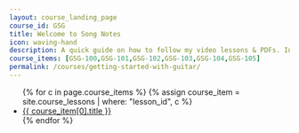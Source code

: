 ```yaml
---
layout: course_landing_page
course_id: GSG
title: Welcome to Song Notes
icon: waving-hand
description: A quick guide on how to follow my video lessons & PDFs. Includes tips on how to approach daily practice routine. Also explains how to read tabs, fretboard diagrams, chord charts, and more.
course_items: [GSG-100,GSG-101,GSG-102,GSG-103,GSG-104,GSG-105]
permalink: /courses/getting-started-with-guitar/
---
```


<ul>
  {% for c in page.course_items %}
    {% assign course_item = site.course_lessons | where: "lesson_id", c %}
    <li><a href="{{course_item[0].url}}">{{ course_item[0].title }}</a></li>
  {% endfor %}
</ul>
